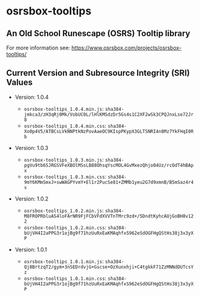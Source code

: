 # osrsbox-tooltips

## An Old School Runescape (OSRS) Tooltip library

For more information see: https://www.osrsbox.com/projects/osrsbox-tooltips/

## Current Version and Subresource Integrity (SRI) Values

- Version: 1.0.4
    - `osrsbox-tooltips_1.0.4.min.js`: `sha384-jmkca3/zH3qRj0Mk/VobUC0L/lHlKMSdzDr5Gs4s1C2XF2wSk3CPQJnxLse72Jr8`
    - `osrsbox-tooltips_1.0.4.min.css`: `sha384-Xo0p4V5/ATBCsLVkNNPtkNzPovAaeOC9KIspPKypX3GLTSNRI4n8Mz7YkFHqI0Rb`

- Version: 1.0.3
    - `osrsbox-tooltips_1.0.3.min.js`: `sha384-pgVu9tb6SJRGSVFeXBOlMSsLB88OhsqYscMOL4GvMxezQhjo04Uz/rcOdT4hBApx`
    - `osrsbox-tooltips_1.0.3.min.css`: `sha384-9mY6KMmSmxJ+swWAGPYvmY+El1r2PucSe81+ZMMb1yeu2G7d9xmnB/B5mSaz4r4s`

- Version: 1.0.2
    - `osrsbox-tooltips_1.0.2.min.js`: `sha384-M8FROPRbluAS4loFArNR9FjFCbVFdXVVTnTMrc9zd+/5DndtKyhcAUjGoBH8v122`
    - `osrsbox-tooltips_1.0.2.min.css`: `sha384-bUjVH4I2aPPG3r1ojBg9f71hzUuRxEaKMAqhfxS962eSdOGFHgQStHs38j3x3yXP`

- Version: 1.0.1
    - `osrsbox-tooltips_1.0.1.min.js`: `sha384-Qj8BrtzqT2/gym+3nSEDrdvjG+Gscse+OzXunxhji+C4tgkkF71ZzMNNdDUTcsYz`
    - `osrsbox-tooltips_1.0.1.min.css`: `sha384-bUjVH4I2aPPG3r1ojBg9f71hzUuRxEaKMAqhfxS962eSdOGFHgQStHs38j3x3yXP`
